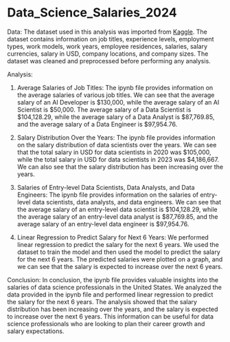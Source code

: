 # Data_Science_Salaries_2024

Data:
The dataset used in this analysis was imported from [Kaggle](https://www.kaggle.com/datasets/sazidthe1/data-science-salaries.md). The dataset contains information on job titles, experience levels, employment types, work models, work years, employee residences, salaries, salary currencies, salary in USD, company locations, and company sizes. The dataset was cleaned and preprocessed before performing any analysis.

Analysis:
1. Average Salaries of Job Titles:
The ipynb file provides information on the average salaries of various job titles. We can see that the average salary of an AI Developer is $130,000, while the average salary of an AI Scientist is $50,000. The average salary of a Data Scientist is $104,128.29, while the average salary of a Data Analyst is $87,769.85, and the average salary of a Data Engineer is $97,954.76.

2. Salary Distribution Over the Years:
The ipynb file provides information on the salary distribution of data scientists over the years. We can see that the total salary in USD for data scientists in 2020 was $105,000, while the total salary in USD for data scientists in 2023 was $4,186,667. We can also see that the salary distribution has been increasing over the years.

3. Salaries of Entry-level Data Scientists, Data Analysts, and Data Engineers:
The ipynb file provides information on the salaries of entry-level data scientists, data analysts, and data engineers. We can see that the average salary of an entry-level data scientist is $104,128.29, while the average salary of an entry-level data analyst is $87,769.85, and the average salary of an entry-level data engineer is $97,954.76.

4. Linear Regression to Predict Salary for Next 6 Years:
We performed linear regression to predict the salary for the next 6 years. We used the dataset to train the model and then used the model to predict the salary for the next 6 years. The predicted salaries were plotted on a graph, and we can see that the salary is expected to increase over the next 6 years.

Conclusion:
In conclusion, the ipynb file provides valuable insights into the salaries of data science professionals in the United States. We analyzed the data provided in the ipynb file and performed linear regression to predict the salary for the next 6 years. The analysis showed that the salary distribution has been increasing over the years, and the salary is expected to increase over the next 6 years. This information can be useful for data science professionals who are looking to plan their career growth and salary expectations.
